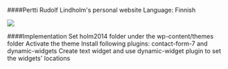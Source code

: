 ####Pertti Rudolf Lindholm's personal website
Language: Finnish

![](https://raw.githubusercontent.com/vinhnghi223/WEB-LAB/gh-pages/hoi2.info/Screenshot.PNG)

####Implementation
Set holm2014 folder under the wp-content/themes folder
Activate the theme
Install following plugins: contact-form-7 and dynamic-widgets
Create text widget and use dynamic-widget plugin to set the widgets' locations

